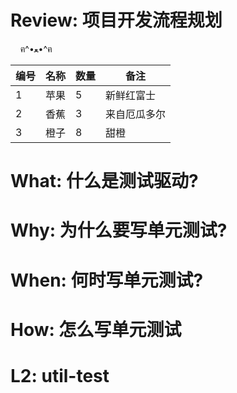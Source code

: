 
# Review: 项目开发流程规划

<div class="su-animate shake animated" style="animation-duration: 20s; animation-delay: 0s;" data-animation="shake" data-duration="20" data-delay="0">&nbsp; &nbsp; ฅ^•ﻌ•^ฅ&nbsp; &nbsp;</div>

| 编号 | 名称       | 数量 | 备注         |
|------|------------|------|--------------|
| 1    | 苹果       | 5    | 新鲜红富士   |
| 2    | 香蕉       | 3    | 来自厄瓜多尔 |
| 3    | 橙子       | 8    | 甜橙         |

<!-- slide -->

# What: 什么是测试驱动?

<!-- slide -->

# Why: 为什么要写单元测试?

<!-- slide -->

# When: 何时写单元测试?

<!-- slide -->

# How: 怎么写单元测试

<!-- slide -->

# L2: util-test
